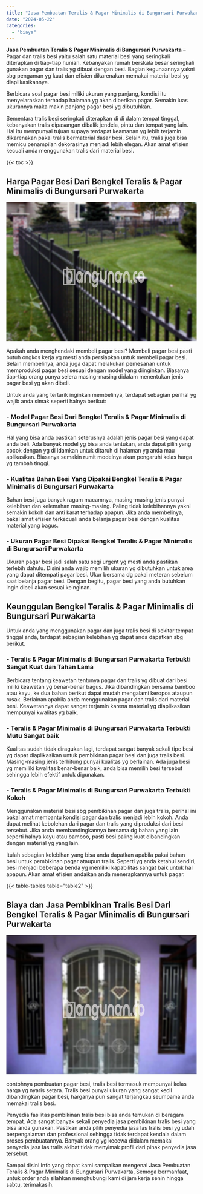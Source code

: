 ```yaml
---
title: "Jasa Pembuatan Teralis & Pagar Minimalis di Bungursari Purwakarta"
date: "2024-05-22"
categories: 
  - "biaya"
---
```


**Jasa Pembuatan Teralis & Pagar Minimalis di Bungursari Purwakarta** – Pagar dan tralis besi yaitu salah satu material besi yang seringkali diterapkan di tiap-tiap hunian. Kebanyakan rumah berskala besar seringkali gunakan pagar dan tralis yg dibuat dengan besi. Bagian kegunaannya yakni sbg pengaman yg kuat dan efisien dikarenakan memakai material besi yg diaplikasikannya.

Berbicara soal pagar besi miliki ukuran yang panjang, kondisi itu menyelaraskan terhadap halaman yg akan diberikan pagar. Semakin luas ukurannya maka makin panjang pagar besi yg dibutuhkan.

Sementara tralis besi seringkali diterapkan di di dalam tempat tinggal, kebanyakan tralis dipasangan dibalik jendela, pintu dan tempat yang lain. Hal itu mempunyai tujuan supaya terdapat keamanan yg lebih terjamin dikarenakan pakai tralis bermaterial dasar besi. Selain itu, tralis juga bisa memicu penampilan dekorasinya menjadi lebih elegan. Akan amat efisien kecuali anda menggunakan tralis dari material besi.

{{< toc >}}

## Harga Pagar Besi Dari Bengkel Teralis & Pagar Minimalis di Bungursari Purwakarta

![Jasa Pembuatan Teralis & Pagar Minimalis di Bungursari Purwakarta](/images/pagar-minimalis-murah-12.png)

Apakah anda menghendaki membeli pagar besi? Membeli pagar besi pasti butuh ongkos kerja yg mesti anda persiapkan untuk membeli pagar besi. Selain membelinya, anda juga dapat melakukan pemesanan untuk memproduksi pagar besi sesuai dengan model yang diinginkan. Biasanya tiap-tiap orang punya selera masing-masing didalam menentukan jenis pagar besi yg akan dibeli.

Untuk anda yang tertarik inginkan membelinya, terdapat sebagian perihal yg wajib anda simak seperti halnya berikut:
### \- Model Pagar Besi Dari Bengkel Teralis & Pagar Minimalis di Bungursari Purwakarta

Hal yang bisa anda pastikan seterusnya adalah jenis pagar besi yang dapat anda beli. Ada banyak model yg bisa anda tentukan, anda dapat pilih yang cocok dengan yg di idamkan untuk ditaruh di halaman yg anda mau aplikasikan. Biasanya semakin rumit modelnya akan pengaruhi kelas harga yg tambah tinggi.

### \- Kualitas Bahan Besi Yang Dipakai Bengkel Teralis & Pagar Minimalis di Bungursari Purwakarta

Bahan besi juga banyak ragam macamnya, masing-masing jenis punyai kelebihan dan kelemahan masing-masing. Paling tidak kelebihannya yakni semakin kokoh dan anti karat terhadap apapun. Jika anda membelinya, bakal amat efisien terkecuali anda belanja pagar besi dengan kualitas material yang bagus.

### \- Ukuran Pagar Besi Dipakai Bengkel Teralis & Pagar Minimalis di Bungursari Purwakarta

Ukuran pagar besi jadi salah satu segi urgent yg mesti anda pastikan terlebih dahulu. Disini anda wajib memilih ukuran yg dibutuhkan untuk area yang dapat ditempati pagar besi. Ukur bersama dg pakai meteran sebelum saat belanja pagar besi. Dengan begitu, pagar besi yang anda butuhkan ingin dibeli akan sesuai keinginan.

## Keunggulan Bengkel Teralis & Pagar Minimalis di Bungursari Purwakarta

Untuk anda yang menggunakan pagar dan juga tralis besi di sekitar tempat tinggal anda, terdapat sebagian kelebihan yg dapat anda dapatkan sbg berikut.

### \- Teralis & Pagar Minimalis di Bungursari Purwakarta Terbukti Sangat Kuat dan Tahan Lama

Berbicara tentang keawetan tentunya pagar dan tralis yg dibuat dari besi miliki keawetan yg benar-benar bagus. Jika dibandingkan bersama bamboo atau kayu, ke dua bahan berikut dapat mudah mengalami keropos ataupun rusak. Berlainan apabila anda menggunakan pagar dan tralis dari material besi. Keawetannya dapat sangat terjamin karena material yg diaplikasikan mempunyai kwalitas yg baik.

### \- Teralis & Pagar Minimalis di Bungursari Purwakarta Terbukti Mutu Sangat baik

Kualitas sudah tidak diragukan lagi, terdapat sangat banyak sekali tipe besi yg dapat diaplikasikan untuk pembikinan pagar besi dan juga tralis besi. Masing-masing jenis terhitung punyai kualitas yg berlainan. Ada juga besi yg memiliki kwalitas benar-benar baik, anda bisa memilih besi tersebut sehingga lebih efektif untuk digunakan.

### \- Teralis & Pagar Minimalis di Bungursari Purwakarta Terbukti Kokoh

Menggunakan material besi sbg pembikinan pagar dan juga tralis, perihal ini bakal amat membantu kondisi pagar dan tralis menjadi lebih kokoh. Anda dapat melihat kebolehan dari pagar dan tralis yang diproduksi dari besi tersebut. Jika anda membandingkannya bersama dg bahan yang lain seperti halnya kayu atau bamboo, pasti besi paling kuat dibandingkan dengan material yg yang lain.

Itulah sebagian kelebihan yang bisa anda dapatkan apabila pakai bahan besi untuk pembikinan pagar ataupun tralis. Seperti yg anda ketahui sendiri, besi menjadi beberapa benda yg memiliki kapabilitas sangat baik untuk hal apapun. Akan amat efisien andaikan anda menerapkannya untuk pagar.

{{< table-tables table="table2" >}}

## Biaya dan Jasa Pembikinan Tralis Besi Dari Bengkel Teralis & Pagar Minimalis di Bungursari Purwakarta

![Jasa Pembuatan Teralis & Pagar Minimalis di Bungursari Purwakarta](/images/teralis-minimalis-murah-18.png)

contohnya pembuatan pagar besi, tralis besi termasuk mempunyai kelas harga yg nyaris setara. Tralis besi punyai ukuran yang sangat kecil dibandingkan pagar besi, harganya pun sangat terjangkau seumpama anda memakai tralis besi.

Penyedia fasilitas pembikinan tralis besi bisa anda temukan di beragam tempat. Ada sangat banyak sekali penyedia jasa pembikinan tralis besi yang bisa anda gunakan. Pastikan anda pilih penyedia jasa las tralis besi yg udah berpengalaman dan professional sehingga tidak terdapat kendala dalam proses pembuatannya. Banyak orang yg kecewa didalam memakai penyedia jasa las tralis akibat tidak menyimak profil dari pihak penyedia jasa tersebut.

Sampai disini Info yang dapat kami sampaikan mengenai Jasa Pembuatan Teralis & Pagar Minimalis di Bungursari Purwakarta, Semoga bermanfaat, untuk order anda silahkan menghubungi kami di jam kerja senin hingga sabtu, terimakasih.
